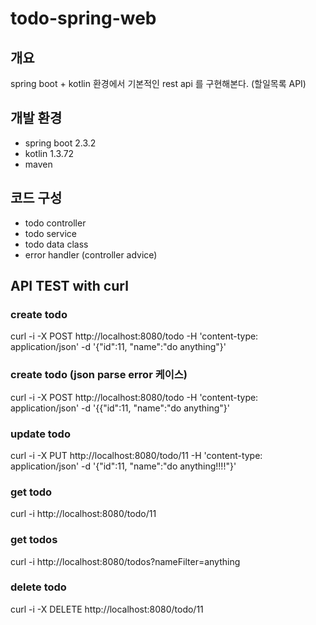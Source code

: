 # todo-spring-web

## 개요
spring boot + kotlin 환경에서 기본적인 rest api 를 구현해본다.
(할일목록 API)

## 개발 환경
- spring boot 2.3.2
- kotlin 1.3.72
- maven

## 코드 구성
- todo controller
- todo service
- todo data class
- error handler (controller advice)


## API TEST with curl

### create todo
curl -i -X POST http://localhost:8080/todo -H 'content-type: application/json' -d '{"id":11, "name":"do anything"}'

### create todo (json parse error 케이스)
curl -i -X POST http://localhost:8080/todo -H 'content-type: application/json' -d '{{"id":11, "name":"do anything"}'

### update todo
curl -i -X PUT http://localhost:8080/todo/11 -H 'content-type: application/json' -d '{"id":11, "name":"do anything!!!!"}'

### get todo
curl -i http://localhost:8080/todo/11

### get todos
curl -i http://localhost:8080/todos?nameFilter=anything

### delete todo
curl -i -X DELETE http://localhost:8080/todo/11


